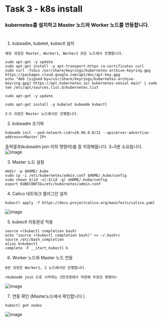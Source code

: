 # Task 3 - k8s install
  
###  kubernetes를 설치하고 Master 노드와 Worker 노드를 연동합니다.
#
1. kubeadm, kubelet, kubectl 설치
  
`해당 과정은 Master, Worker1, Worker2 모든 노드에서 진행합니다.`
```
sudo apt-get -y update
sudo apt-get install -y apt-transport-https ca-certificates curl
sudo curl -fsSLo /usr/share/keyrings/kubernetes-archive-keyring.gpg https://packages.cloud.google.com/apt/doc/apt-key.gpg
echo "deb [signed-by=/usr/share/keyrings/kubernetes-archive-keyring.gpg] https://apt.kubernetes.io/ kubernetes-xenial main" | sudo tee /etc/apt/sources.list.d/kubernetes.list
```
```
sudo apt-get -y update
```
```
sudo apt-get install -y kubelet kubeadm kubectl
```

`2~5 과정은 Master 노드에서만 진행합니다.`
  
2. kubeadm 초기화
```
kubeadm init --pod-network-cidr=20.96.0.0/12 --apiserver-advertise-address=<Master IP>
```
출력결과(kubeadm join 이하 명령어)를 잘 저장해둡니다.
3~5분 소요됩니다.
![image](https://user-images.githubusercontent.com/92773629/137877948-678049de-4e17-4e11-be31-00daee62ef62.png)
  
3. Master 노드 설정
```
mkdir -p $HOME/.kube
sudo cp -i /etc/kubernetes/admin.conf $HOME/.kube/config
sudo chown $(id -u):$(id -g) $HOME/.kube/config
export KUBECONFIG=/etc/kubernetes/admin.conf
```
  
4. Calico 네트워크 플러그인 설치
```
kubectl apply -f https://docs.projectcalico.org/manifests/calico.yaml
```
![image](https://user-images.githubusercontent.com/92773629/137878112-476a8d5f-9399-46a9-acaa-5be0a5c0af84.png)
  
5. kubectl 자동완성 적용
```
source <(kubectl completion bash)
echo "source <(kubectl completion bash)" >> ~/.bashrc
source /etc/bash_completion
alias k=kubectl
complete -F __start_kubectl k
```
  

  
6. Worker 노드와 Master 노드 연동
  
`6번 과정은 Worker1, 2 노드에서만 진행합니다.`
```
<kubeadm join 으로 시작하는 2번과정에서 저장해 두었던 명령어>
```
![image](https://user-images.githubusercontent.com/92773629/138024472-3afc25c2-2de7-4c02-b773-4ec86f4eac8a.png)
  
 
7. 연동 확인 (Master노드에서 확인합니다.)
```
kubectl get nodes
```
  
![image](https://user-images.githubusercontent.com/92773629/138024249-86e26da4-dd00-40ae-a357-d9c776b89443.png)


  
